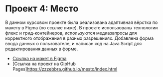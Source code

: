 # Проект 4: Место

В данном курсовом проекте была реализована адаптивная вёрстка по макету в Figma (по ссылке ниже).
В проекте использованы технологии флекс и грид-контейнеров, используются медиазапросы для корректного отображения в разных разрешениях.
Добавлена форма ввода данных о пользователе, и написан код на Java Script для редактирования данных в форме.

* [Ссылка на макет в Figma](https://www.figma.com/file/StZjf8HnoeLdiXS7dYrLAh/JavaScript.-Sprint-4)
* [Ссылка на проект на GipHub Pages]https://zzzebbra.github.io/mesto/index.html




